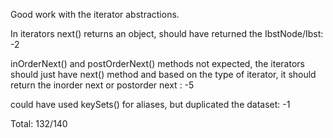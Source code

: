 Good work with the iterator abstractions.  

In iterators next() returns an object, should have returned the IbstNode/Ibst: -2  

inOrderNext() and postOrderNext() methods not expected, the iterators should just have next()
method and based on the type of iterator, it should return the inorder next or postorder next : -5  


could have used keySets() for aliases, but duplicated the dataset: -1  

Total: 132/140  


